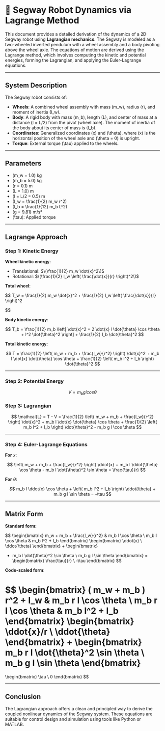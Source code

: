 # 🦾 Segway Robot Dynamics via Lagrange Method

This document provides a detailed derivation of the dynamics of a 2D Segway robot using **Lagrangian mechanics**. The Segway is modeled as a two-wheeled inverted pendulum with a wheel assembly and a body pivoting above the wheel axle. The equations of motion are derived using the Lagrange method, which involves computing the kinetic and potential energies, forming the Lagrangian, and applying the Euler-Lagrange equations.

---

## System Description

The Segway robot consists of:

- **Wheels**: A combined wheel assembly with mass \(m_w\), radius \(r\), and moment of inertia \(I_w\).
- **Body**: A rigid body with mass \(m_b\), length \(L\), and center of mass at a distance \(l = L/2\) from the pivot (wheel axle). The moment of inertia of the body about its center of mass is \(I_b\).
- **Coordinates**: Generalized coordinates \(x\) and \(\theta\), where \(x\) is the horizontal position of the wheel axle and \(\theta = 0\) is upright.
- **Torque**: External torque \(\tau\) applied to the wheels.

---

## Parameters

- \(m_w = 1.0\) kg
- \(m_b = 5.0\) kg
- \(r = 0.1\) m
- \(L = 1.0\) m
- \(l = L/2 = 0.5\) m
- \(I_w = \frac{1}{2} m_w r^2\)
- \(I_b = \frac{1}{12} m_b L^2\)
- \(g = 9.81\) m/s²
- \(\tau\): Applied torque

---

## Lagrange Approach

### Step 1: Kinetic Energy

**Wheel kinetic energy**:
- Translational: $\(\frac{1}{2} m_w \dot{x}^2\)$
- Rotational: $\(\frac{1}{2} I_w \left( \frac{\dot{x}}{r} \right)^2\)$

**Total wheel**:  

$$
T_w = \frac{1}{2} m_w \dot{x}^2 + \frac{1}{2} I_w \left( \frac{\dot{x}}{r} \right)^2

$$

**Body kinetic energy**:  

$$
T_b = \frac{1}{2} m_b \left[ \dot{x}^2 + 2 \dot{x} l \dot{\theta} \cos \theta + l^2 \dot{\theta}^2 \right] + \frac{1}{2} I_b \dot{\theta}^2
$$

**Total kinetic energy**:  

$$
T = \frac{1}{2} \left( m_w + m_b + \frac{I_w}{r^2} \right) \dot{x}^2 + m_b l \dot{x} \dot{\theta} \cos \theta + \frac{1}{2} \left( m_b l^2 + I_b \right) \dot{\theta}^2
$$

---

### Step 2: Potential Energy

$$
V = m_{b} g l cos{\theta}
$$

### Step 3: Lagrangian

$$
\mathcal{L} = T - V = \frac{1}{2} \left( m_w + m_b + \frac{I_w}{r^2} \right) \dot{x}^2 + m_b l \dot{x} \dot{\theta} \cos \theta + \frac{1}{2} \left( m_b l^2 + I_b \right) \dot{\theta}^2 - m_b g l \cos \theta
$$

---

### Step 4: Euler-Lagrange Equations

**For** $x$:

$$
\left( m_w + m_b + \frac{I_w}{r^2} \right) \ddot{x} + m_b l \ddot{\theta} \cos \theta - m_b l \dot{\theta}^2 \sin \theta = \frac{\tau}{r}
$$

**For** $\theta$:

$$
m_b l \ddot{x} \cos \theta + \left( m_b l^2 + I_b \right) \ddot{\theta} + m_b g l \sin \theta = -\tau
$$

---

## Matrix Form

**Standard form**:

$$
\begin{bmatrix}
m_w + m_b + \frac{I_w}{r^2} & m_b l \cos \theta \\
m_b l \cos \theta & m_b l^2 + I_b
\end{bmatrix}
\begin{bmatrix}
\ddot{x} \\
\ddot{\theta}
\end{bmatrix}
+
\begin{bmatrix}
- m_b l \dot{\theta}^2 \sin \theta \\
m_b g l \sin \theta
\end{bmatrix}
=
\begin{bmatrix}
\frac{\tau}{r} \\
-\tau
\end{bmatrix}
$$

**Code-scaled form**:

$$
\begin{bmatrix}
( m_w + m_b ) r^2 + I_w & m_b r l \cos \theta \\
m_b r l \cos \theta & m_b l^2 + I_b
\end{bmatrix}
\begin{bmatrix}
\ddot{x}/r \\
\ddot{\theta}
\end{bmatrix}
+
\begin{bmatrix}
m_b r l \dot{\theta}^2 \sin \theta \\
m_b g l \sin \theta
\end{bmatrix}
=
\begin{bmatrix}
\tau \\
0
\end{bmatrix}
$$

---

## Conclusion

The Lagrangian approach offers a clean and principled way to derive the coupled nonlinear dynamics of the Segway system. These equations are suitable for control design and simulation using tools like Python or MATLAB.
